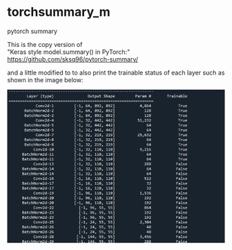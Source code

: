 # torchsummary_m
pytorch summary 

This is the copy version of </br>
"Keras style model.summary() in PyTorch:" 
https://github.com/sksq96/pytorch-summary/

and a little modified to to also print the trainable status of each layer such as shown in the image below:

![alt text](./IMG.png?raw=true)
